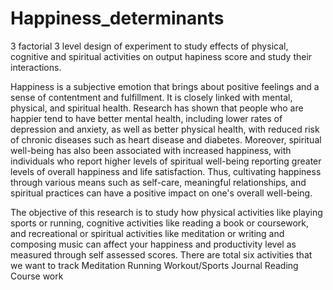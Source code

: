 # Happiness_determinants
3 factorial 3 level design of experiment to study effects of physical, cognitive and spiritual activities on output hapiness score and study their interactions.   

Happiness is a subjective emotion that brings about positive feelings and a sense of contentment and fulfillment. It is closely linked with mental, physical, and spiritual health. Research has shown that people who are happier tend to have better mental health, including lower rates of depression and anxiety, as well as better physical health, with reduced risk of chronic diseases such as heart disease and diabetes. Moreover, spiritual well-being has also been associated with increased happiness, with individuals who report higher levels of spiritual well-being reporting greater levels of overall happiness and life satisfaction. Thus, cultivating happiness through various means such as self-care, meaningful relationships, and spiritual practices can have a positive impact on one's overall well-being.

The objective of this research is to study how physical activities like playing sports or running, cognitive activities like reading a book or coursework, and recreational or spiritual activities like meditation or writing and composing music can affect your happiness and productivity level as measured through self assessed scores. 
There are total six activities that we want to track
Meditation
Running
Workout/Sports
Journal
Reading
Course work

